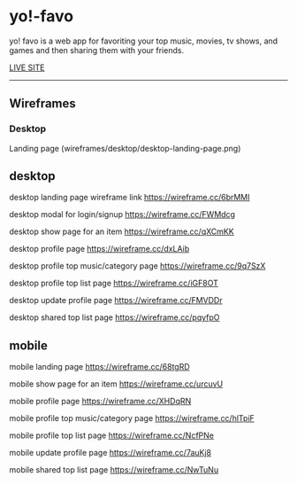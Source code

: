 # yo!-favo

yo! favo is a web app for favoriting your top music, movies, tv shows, and games and then sharing them with your friends.

[LIVE SITE](https://yo-favo.herokuapp.com/)

---

## Wireframes

### Desktop

Landing page
(wireframes/desktop/desktop-landing-page.png)

## desktop

desktop landing page wireframe link
https://wireframe.cc/6brMMI

desktop modal for login/signup
https://wireframe.cc/FWMdcg

desktop show page for an item
https://wireframe.cc/qXCmKK

desktop profile page
https://wireframe.cc/dxLAib

desktop profile top music/category page
https://wireframe.cc/9q7SzX

desktop profile top list page
https://wireframe.cc/iGF8OT

desktop update profile page
https://wireframe.cc/FMVDDr

desktop shared top list page
https://wireframe.cc/pqyfpO

## mobile

mobile landing page
https://wireframe.cc/68tgRD

mobile show page for an item
https://wireframe.cc/urcuvU

mobile profile page
https://wireframe.cc/XHDqRN

mobile profile top music/category page
https://wireframe.cc/hlTpiF

mobile profile top list page
https://wireframe.cc/NcfPNe

mobile update profile page
https://wireframe.cc/7auKj8

mobile shared top list page
https://wireframe.cc/NwTuNu

